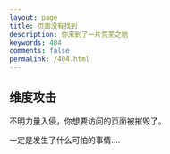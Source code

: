 ```yaml
---
layout: page
title: 页面没有找到
description: 你来到了一片荒芜之地
keywords: 404
comments: false
permalink: /404.html
---
```

## 维度攻击

不明力量入侵，你想要访问的页面被摧毁了。


一定是发生了什么可怕的事情....

